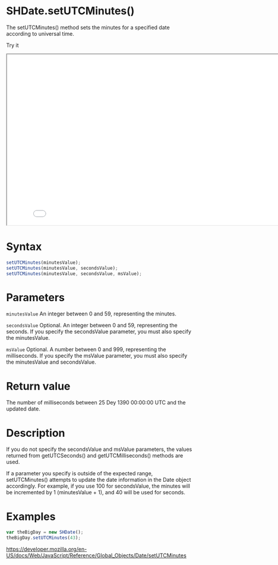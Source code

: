 # SHDate.setUTCMinutes()

The setUTCMinutes() method sets the minutes for a specified date according to universal time.

Try it

<iframe style="width: 830px; height: 460px;" src="/SHDateTime-js/examples/live.html?function=getHours" title="MDN Web Docs Interactive Example" loading="lazy"></iframe>
<br/>

# Syntax

```js
setUTCMinutes(minutesValue);
setUTCMinutes(minutesValue, secondsValue);
setUTCMinutes(minutesValue, secondsValue, msValue);
```

# Parameters

<code>minutesValue</code>
An integer between 0 and 59, representing the minutes.

<code>secondsValue</code>
Optional. An integer between 0 and 59, representing the seconds. If you specify the secondsValue parameter, you must also specify the minutesValue.

<code>msValue</code>
Optional. A number between 0 and 999, representing the milliseconds. If you specify the msValue parameter, you must also specify the minutesValue and secondsValue.

# Return value

The number of milliseconds between 25 Dey 1390 00:00:00 UTC and the updated date.

# Description

If you do not specify the secondsValue and msValue parameters, the values returned from getUTCSeconds() and getUTCMilliseconds() methods are used.

If a parameter you specify is outside of the expected range, setUTCMinutes() attempts to update the date information in the Date object accordingly. For example, if you use 100 for secondsValue, the minutes will be incremented by 1 (minutesValue + 1), and 40 will be used for seconds.

# Examples

```js
var theBigDay = new SHDate();
theBigDay.setUTCMinutes(43);
```

https://developer.mozilla.org/en-US/docs/Web/JavaScript/Reference/Global_Objects/Date/setUTCMinutes
